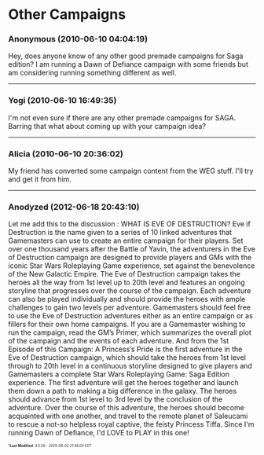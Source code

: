 # Other Campaigns

### **Anonymous** (2010-06-10 04:04:19)

Hey, does anyone know of any other good premade campaigns for Saga edition? I am running a Dawn of Defiance campaign with some friends but am considering running something different as well.

---

### **Yogi** (2010-06-10 16:49:35)

I'm not even sure if there are any other premade campaigns for SAGA. Barring that what about coming up with your campaign idea?

---

### **Alicia** (2010-06-10 20:36:02)

My friend has converted some campaign content from the WEG stuff. I'll try and get it from him.

---

### **Anodyzed** (2012-06-18 20:43:10)

Let me add this to the discussion :
WHAT IS
EVE OF DESTRUCTION?
Eve if Destruction is the name given to a series of 10 linked adventures that Gamemasters can use to create an entire campaign for their players. Set over one thousand years after the Battle of Yavin, the adventurers in the Eve of Destruction campaign are designed to provide players and GMs with the iconic Star Wars Roleplaying Game experience, set against the benevolence of the New Galactic Empire. The Eve of Destruction campaign takes the heroes all the way from 1st level up to 20th level and features an ongoing storyline that progresses over the course of the campaign. Each adventure can also be played individually and should provide the heroes with ample challenges to gain two levels per adventure. Gamemasters should feel free to use the Eve of Destruction adventures either as an entire campaign or as fillers for their own home campaigns.
If you are a Gamemaster wishing to run the campaign, read the GM’s Primer, which summarizes the overall plot of the campaign and the events of each adventure.
And from the 1st Episode of this Campaign:
A Princess’s Pride is the first adventure in the Eve of Destruction campaign, which should take the heroes from 1st level through to 20th level in a continuous storyline designed to give players and Gamemasters a complete Star Wars Roleplaying Game: Saga Edition experience. The first adventure will get the heroes together and launch them down a path to making a big difference in the galaxy. The heroes should advance from 1st level to 3rd level by the conclusion of the adventure. Over the course of this adventure, the heroes should become acquainted with one another, and travel to the remote planet of Saleucami to rescue a not-so helpless royal captive, the feisty Princess Tiffa.
Since I'm running Dawn of Defiance, I'd LOVE to PLAY in this one!



<span style="font-size: 0.5em;">***Last Modified**: 4.0.28 - *2025-06-02 21:36:03 EDT*</span>